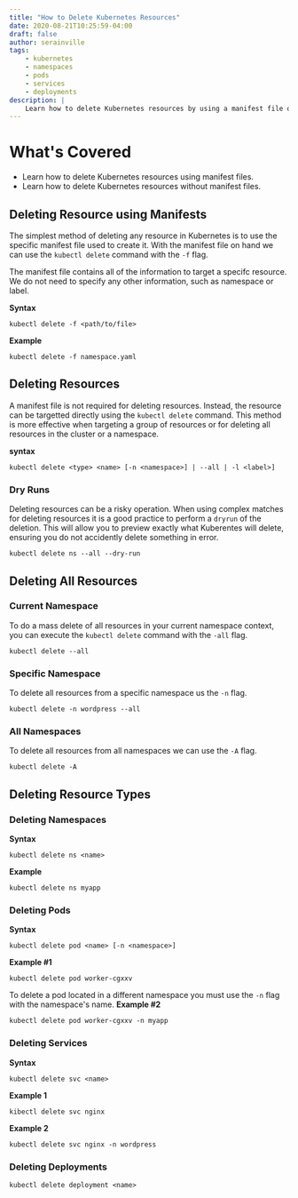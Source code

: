 ```yaml
---
title: "How to Delete Kubernetes Resources"
date: 2020-08-21T10:25:59-04:00
draft: false
author: serainville
tags:
    - kubernetes
    - namespaces
    - pods
    - services
    - deployments
description: |
    Learn how to delete Kubernetes resources by using a manifest file or by targeting the resource directly through the command-line.
---
```


# What's Covered
* Learn how to delete Kubernetes resources using manifest files.
* Learn how to delete Kubernetes resources without manifest files.

## Deleting Resource using Manifests
The simplest method of deleting any resource in Kubernetes is to use the specific manifest file used to create it. With the manifest file on hand we can use the `kubectl delete` command with the `-f` flag. 

The manifest file contains all of the information to target a specifc resource. We do not need to specify any other information, such as namespace or label.

**Syntax**
```shell
kubectl delete -f <path/to/file>
```

**Example**
```shell
kubectl delete -f namespace.yaml
```



## Deleting Resources
A manifest file is not required for deleting resources. Instead, the resource can be targetted directly using the `kubectl delete` command.  This method is more effective when targeting a group of resources or for deleting all resources in the cluster or a namespace.

**syntax**
```shell
kubectl delete <type> <name> [-n <namespace>] | --all | -l <label>]
```

### Dry Runs
Deleting resources can be a risky operation. When using complex matches for deleting resources it is a good practice to perform a `dryrun` of the deletion. This will allow you to preview exactly what Kuberentes will delete, ensuring you do not accidently delete something in error.

```shell
kubectl delete ns --all --dry-run
```

## Deleting All Resources
### Current Namespace
To do a mass delete of all resources in your current namespace context, you can execute the `kubectl delete` command with the `-all` flag.

```shell
kubectl delete --all
```

### Specific Namespace
To delete all resources from a specific namespace us the `-n` flag.

```shell
kubectl delete -n wordpress --all
```

### All Namespaces
To delete all resources from all namespaces we can use the `-A` flag.

```shell
kubectl delete -A
```

## Deleting Resource Types
### Deleting Namespaces

**Syntax**
```shell
kubectl delete ns <name>
```

**Example**
```shell
kubectl delete ns myapp
```

### Deleting Pods

**Syntax**
```shell
kubectl delete pod <name> [-n <namespace>]
```

**Example #1**
```shell
kubectl delete pod worker-cgxxv
```

To delete a pod located in a different namespace you must use the `-n` flag with the namespace's name.
**Example #2**
```shell
kubectl delete pod worker-cgxxv -n myapp
```

### Deleting Services
**Syntax**
```shell
kubectl delete svc <name>
```

**Example 1**
```shell
kibectl delete svc nginx
```

**Example 2**
```shell
kubectl delete svc nginx -n wordpress
```

### Deleting Deployments
```shell
kubectl delete deployment <name>
```


